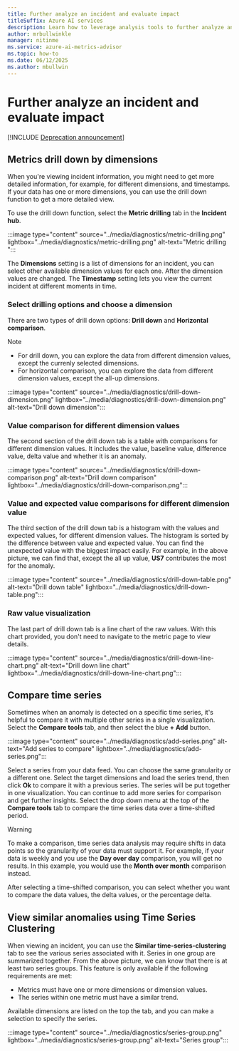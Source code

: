 ```yaml
---
title: Further analyze an incident and evaluate impact
titleSuffix: Azure AI services
description: Learn how to leverage analysis tools to further analyze an incident. 
author: mrbullwinkle
manager: nitinme
ms.service: azure-ai-metrics-advisor
ms.topic: how-to
ms.date: 06/12/2025
ms.author: mbullwin
---
```


# Further analyze an incident and evaluate impact

[!INCLUDE [Deprecation announcement](../includes/deprecation.md)]

## Metrics drill down by dimensions

When you're viewing incident information, you might need to get more detailed information, for example, for different dimensions, and timestamps. If your data has one or more dimensions, you can use the drill down function to get a more detailed view. 

To use the drill down function, select the **Metric drilling** tab in the **Incident hub**. 

:::image type="content" source="../media/diagnostics/metric-drilling.png" lightbox="../media/diagnostics/metric-drilling.png" alt-text="Metric drilling ":::

The **Dimensions** setting is a list of dimensions for an incident, you can select other available dimension values for each one. After the dimension values are changed. The **Timestamp** setting lets you view the current incident at different moments in time.

### Select drilling options and choose a dimension

There are two types of drill down options: **Drill down** and **Horizontal comparison**.

> [!Note]
> - For drill down, you can explore the data from different dimension values, except the currenly selected dimensions. 
> - For horizontal comparison, you can explore the data from different dimension values, except the all-up dimensions.

:::image type="content" source="../media/diagnostics/drill-down-dimension.png" lightbox="../media/diagnostics/drill-down-dimension.png" alt-text="Drill down dimension":::

### Value comparison for different dimension values

The second section of the drill down tab is a table with comparisons for different dimension values. It includes the value, baseline value, difference value, delta value and whether it is an anomaly.

:::image type="content" source="../media/diagnostics/drill-down-comparison.png" alt-text="Drill down comparison" lightbox="../media/diagnostics/drill-down-comparison.png":::

### Value and expected value comparisons for different dimension value

The third section of the drill down tab is a histogram with the values and expected values, for different dimension values. The histogram is sorted by the difference between value and expected value. You can find the unexpected value with the biggest impact easily. For example, in the above picture, we can find that, except the all up value, **US7** contributes the most for the anomaly.

:::image type="content" source="../media/diagnostics/drill-down-table.png" alt-text="Drill down table" lightbox="../media/diagnostics/drill-down-table.png":::

### Raw value visualization
The last part of drill down tab is a line chart of the raw values. With this chart provided, you don't need to navigate to the metric page to view details.

:::image type="content" source="../media/diagnostics/drill-down-line-chart.png" alt-text="Drill down line chart" lightbox="../media/diagnostics/drill-down-line-chart.png":::

## Compare time series

Sometimes when an anomaly is detected on a specific time series, it's helpful to compare it with multiple other series in a single visualization. 
Select the **Compare tools** tab, and then select the blue **+ Add** button. 

:::image type="content" source="../media/diagnostics/add-series.png" alt-text="Add series to compare" lightbox="../media/diagnostics/add-series.png":::

Select a series from your data feed. You can choose the same granularity or a different one. Select the target dimensions and load the series trend, then click **Ok** to compare it with a previous series. The series will be put together in one visualization. You can continue to add more series for comparison and get further insights. Select the drop down menu at the top of the **Compare tools** tab to compare the time series data over a time-shifted period.  

> [!Warning]
> To make a comparison, time series data analysis may require shifts in data points so the granularity of your data must support it. For example, if your data is weekly and you use the **Day over day** comparison, you will get no results. In this example, you would use the **Month over month** comparison instead.

After selecting a time-shifted comparison, you can select whether you want to compare the data values, the delta values, or the percentage delta.

## View similar anomalies using Time Series Clustering

When viewing an incident, you can use the **Similar time-series-clustering** tab to see the various series associated with it. Series in one group are summarized together. From the above picture, we can know that there is at least two series groups. This feature is only available if the following requirements are met:

- Metrics must have one or more dimensions or dimension values.
- The series within one metric must have a similar trend.

Available dimensions are listed on the top the tab, and you can make a selection to specify the series.

:::image type="content" source="../media/diagnostics/series-group.png" lightbox="../media/diagnostics/series-group.png" alt-text="Series group":::
